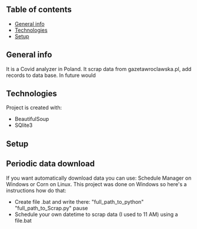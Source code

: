 ## Table of contents
* [General info](#general-info)
* [Technologies](#technologies)
* [Setup](#setup)

## General info
It is a Covid analyzer in Poland. It scrap data from gazetawroclawska.pl, add records to data base. In future would
	
## Technologies
Project is created with:
* BeautifulSoup
* SQlite3

## Setup

## Periodic data download
If you want automatically download data you can use: Schedule Manager on Windows or Corn on Linux. This project was done on Windows so here's a instructions how do that:
* Create file .bat and write there: 
"full_path_to_python" "full_path_to_Scrap.py"
pause
* Schedule your own datetime to scrap data (I used to 11 AM) using a file.bat


